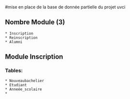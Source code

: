 
 #mise en place de la base de donnée partielle du projet uvci
 ## Nombre Module (3)

	* Inscription
	* Reinscription
	* Alumni

## Module Inscription
  ### Tables:
  
    * Nouveaubachelier
    * Etudiant
    * Anneée_scolaire
    *
     








